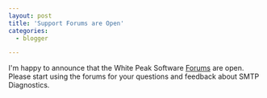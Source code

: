 ```yaml
---
layout: post
title: 'Support Forums are Open'
categories:
  - blogger

---
```


I'm happy to announce that the White Peak Software <a href="http://www.whitepeaksoftware.com/forums/">Forums</a> are open.  Please start using the forums for your questions and feedback about SMTP Diagnostics.
